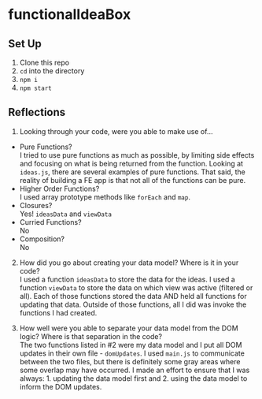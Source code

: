 # functionalIdeaBox

## Set Up
1. Clone this repo
2. `cd` into the directory
3. `npm i`
4. `npm start` 

## Reflections

1. Looking through your code, were you able to make use of...
- Pure Functions?  
  I tried to use pure functions as much as possible, by limiting side effects and focusing on what is being returned from the function. Looking at `ideas.js`, there are several examples of pure functions. That said, the reality of building a FE app is that not all of the functions can be pure.
- Higher Order Functions?  
  I used array prototype methods like `forEach` and `map`.
- Closures?  
  Yes! `ideasData` and `viewData`
- Curried Functions?  
  No
- Composition?  
  No

2. How did you go about creating your data model? Where is it in your code?  
I used a function `ideasData` to store the data for the ideas. I used a function `viewData` to store the data on which view was active (filtered or all). Each of those functions stored the data AND held all functions for updating that data. Outside of those functions, all I did was invoke the functions I had created.

3. How well were you able to separate your data model from the DOM logic? Where is that separation in the code?  
The two functions listed in #2 were my data model and I put all DOM updates in their own file - `domUpdates`. I used `main.js` to communicate between the two files, but there is definitely some gray areas where some overlap may have occurred. I made an effort to ensure that I was always: 1. updating the data model first and 2. using the data model to inform the DOM updates.
